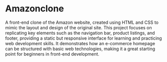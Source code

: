 # Amazonclone
 A front-end clone of the Amazon website, created using HTML and CSS to mimic the layout and design of the original site. This project focuses on replicating key elements such as the navigation bar, product listings, and footer, providing a static but responsive interface for learning and practicing web development skills. It demonstrates how an e-commerce homepage can be structured with basic web technologies, making it a great starting point for beginners in front-end development.
